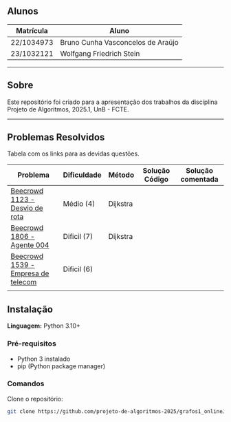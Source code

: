## Alunos

| Matrícula  | Aluno                             |
| ---------- | --------------------------------- |
| 22/1034973 | Bruno Cunha Vasconcelos de Araújo |
| 23/1032121 | Wolfgang Friedrich Stein          |

---

## Sobre

Este repositório foi criado para a apresentação dos trabalhos da disciplina Projeto de Algoritmos, 2025.1, UnB - FCTE.

---

## Problemas Resolvidos

Tabela com os links para as devidas questões.

| Problema                                                                              | Dificuldade | Método                        | Solução Código                                                                                        | Solução comentada                                                                        |
| ------------------------------------------------------------------------------------- | ----------- | ----------------------------- | ----------------------------------------------------------------------------------------------------- | ---------------------------------------------------------------------------------------- |
| [Beecrowd 1123 - Desvio de rota](https://judge.beecrowd.com/pt/problems/view/1123)   | Médio (4) | Dijkstra              |  | |
| [Beecrowd 1806 - Agente 004](https://judge.beecrowd.com/pt/problems/view/1806) | Dificil (7)   | Dijkstra                           |                  |
| [Beecrowd 1539 - Empresa de telecom](https://judge.beecrowd.com/pt/problems/view/1539)   | Dificil (6)   |  |                       |                         |
|       |  |      |                            |                             |




## Instalação

**Linguagem:** Python 3.10+

### Pré-requisitos

- Python 3 instalado
- pip (Python package manager)

### Comandos

Clone o repositório:

```bash
git clone https://github.com/projeto-de-algoritmos-2025/grafos1_onlineJudge.git

```
